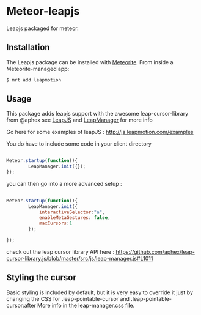 
# Meteor-leapjs

Leapjs packaged for meteor.

## Installation

The Leapjs package can be installed with [Meteorite](https://github.com/oortcloud/meteorite/). From inside a Meteorite-managed app:

``` sh
$ mrt add leapmotion
```

## Usage

This package adds leapjs support with the awesome leap-cursor-library from @aphex see [LeapJS](https://github.com/leapmotion/leapjs) and [LeapManager](https://github.com/aphex/leap-cursor-library.js) for more info 

Go here for some examples of leapJS : http://js.leapmotion.com/examples 


You do have to include some code in your client directory

```javascript
 
Meteor.startup(function(){
        LeapManager.init({});
});

```

you can then go into a more advanced setup :


```javascript
 
Meteor.startup(function(){
        LeapManager.init({
            interactiveSelector:"a",
            enableMetaGestures: false,
            maxCursors:1
        });

});

```

 check out the leap cursor library API here : https://github.com/aphex/leap-cursor-library.js/blob/master/src/js/leap-manager.js#L1011


 ## Styling the cursor

 Basic styling is included by default, but it is very easy to override it just by changing the CSS for .leap-pointable-cursor and .leap-pointable-cursor:after 
 More info in the leap-manager.css file.




